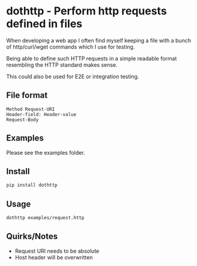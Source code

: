 # dothttp - Perform http requests defined in files
When developing a web app I often find myself keeping a file with a bunch of http/curl/wget commands which I use for testing.

Being able to define such HTTP requests in a simple readable format resembling the HTTP standard makes sense.

This could also be used for E2E or integration testing.

## File format
```
Method Request-URI
Header-field: Header-value
Request-Body
```

## Examples 
Please see the examples folder.

## Install
```bash
pip install dothttp
```

## Usage
```bash
dothttp examples/request.http
```

## Quirks/Notes
* Request URI needs to be absolute
* Host header will be overwritten
